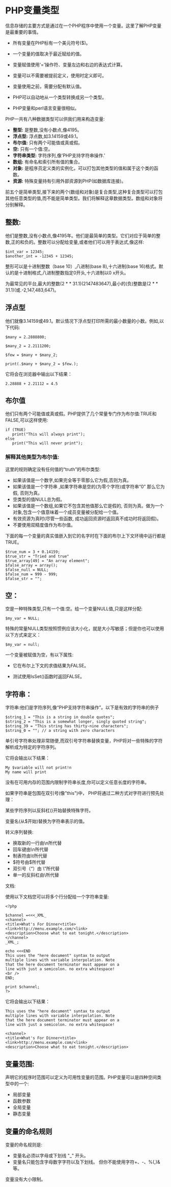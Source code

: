 
# PHP变量类型


信息存储的主要方式是通过在一个PHP程序中使用一个变量。这里了解PHP变量是最重要的事情。

* 所有变量在PHP标有一个美元符号($)。

* 一个变量的值取决于最近赋给的值。

* 变量赋值使用‘=’操作符、变量左边和右边的表达式计算。

* 变量可以不需要被提前定义，使用时定义即可。

* 变量使用之前，需要分配有默认值。

* PHP可以自动地从一个类型转换成另一个类型。

* PHP变量和perl语言变量很相似。

PHP一共有八种数据类型可以供我们用来构造变量:

* **整型:** 是整数,没有小数点,像4195。
* **浮点型:** 浮点数,如3.14159或49.1。
* **布尔值:** 只有两个可能值或真或假。
* **空:** 只有一个值:空。
* **字符串类型:** 字符序列,像'PHP支持字符串操作.'
* **数组:** 有命名和索引所有值的集合。
* **对象:** 是程序员定义类的实例化，可以打包其他类型的值和属于这个类的函数。
* **资源:** 特殊变量持有引用外部资源到PHP(如数据库连接)。



前五个是简单类型,接下来的两个(数组和对象)是复合类型,这种复合类型可以打包其他任意类型的值,而不能是简单类型。我们将解释这章数据类型。数组和对象将分别解释。

## 整数:

他们是整数,没有小数点,像4195年。他们是最简单的类型。它们对应于简单的整数,正的和负的。整数可以分配给变量,或者他们可以用于表达式,像这样:

    $int_var = 12345;
    $another_int = -12345 + 12345;

整形可以是十进制整数（base 10）,八进制(base 8),十六进制(base 16)格式。默认的是十进制格式,八进制整数指定0开头,十六进制以0 x开头。

为最常见的平台,最大的整数(2 * * 31.1)(2147483647),最小的(负)整数是(2 * * 31.1)(或.-2,147,483,647)。

## 浮点型

他们就像3.14159或49.1。默认情况下浮点型打印所需的最小数量的小数。例如,以下代码:

	$many = 2.2888800;
	
	$many_2 = 2.2111200;
	
	$few = $many + $many_2;
	
	print(.$many + $many_2 = $few.);

它将会在浏览器中输出以下结果：

	2.28888 + 2.21112 = 4.5

## 布尔值


他们只有两个可能值或真或假。PHP提供了几个常量专门作为布尔值:TRUE和FALSE,可以这样使用:

    if (TRUE)
       print("This will always print");
    else
       print("This will never print");

### 解释其他类型为布尔值:


这里的规则确定没有任何值的“truth”的布尔类型:

* 如果该值是一个数字,如果完全等于零那么它为假,否则为真。
* 如果该值是一个字符串 ,如果字符串是空的(为零个字符)或字符串“0” 那么它为假, 否则为真。
* 空类型的值NULL总为假。
* 如果该值是一个数组,如果它不包含其他值那么它是假的, 否则为真。做为一个对象,包含一个值意味着一个成员变量被分配给一个值。
* 有效资源为真时(尽管一些函数, 成功返回资源时返回真不成功时将返回假)。
* 不要使用双精度值作为布尔值。


下面的每一个变量的真实值嵌入到它的名字时在下面的布尔上下文环境中运行都是TRUE。

    $true_num = 3 + 0.14159;
    $true_str = "Tried and true"
    $true_array[49] = "An array element";
    $false_array = array();
    $false_null = NULL;
    $false_num = 999 - 999;
    $false_str = "";

## 空：

空是一种特殊类型,只有一个值:空。给一个变量NULL值,只是这样分配:


    $my_var = NULL;

特殊的常量NULL类型按照惯例应该大小化，就是大小写敏感；但是你也可以使用以下方式来定义：

    $my_var = null;

一个变量被赋值为空，有以下属性:

* 它在布尔上下文的求值结果为FALSE。

* 测试使用IsSet()函数时返回FALSE。


## 字符串：

字符串:他们是字符序列,像“PHP支持字符串操作”。以下是有效的字符串的例子

    $string_1 = "This is a string in double quotes";
    $string_2 = "This is a somewhat longer, singly quoted string";
    $string_39 = "This string has thirty-nine characters";
    $string_0 = ""; // a string with zero characters

单引号字符串处理非常随便,而双引号字符串替换变量，PHP将对一些特殊的字符解析成为特定的字符序列。

    

它将会输出以下结果：

    My $variable will not print!n
    My name will print

没有在可用内存的范围内限制字符串长度,你可以定义任意长度的字符串。

如果字符串是包围在双引号(像”this")中， PHP将通过二种方式对字符进行预先处理：

某些字符序列以反斜杠(\)开始替换特殊字符。

变量名(从$开始)替换为字符串表示的值。

 转义序列替换:

* 换取新的一行由\n所代替
* 回车键由\n所代替
* 制表符由\t所代替
* $符号由\$所代替
* 双引号（“）由 \”所代替
* 单一的反斜杠由\\所代替

文档:

使用以下文档您可以将多个行分配给一个字符串变量:
	
	<?php
	
	$channel =<<<_XML_
	<channel>
	<title>What's For Dinner<title>
	<link>http://menu.example.com/<link>
	<description>Choose what to eat tonight.</description>
	</channel>
	_XML_;
	
	echo <<<END
	This uses the "here document" syntax to output
	multiple lines with variable interpolation. Note
	that the here document terminator must appear on a
	line with just a semicolon. no extra whitespace!
	<br />
	END;
	
	print $channel;
	?>


它将会输出以下结果：
	
	This uses the "here document" syntax to output
	multiple lines with variable interpolation. Note
	that the here document terminator must appear on a
	line with just a semicolon. no extra whitespace!
	
	<channel>
	<title>What's For Dinner<title>
	<link>http://menu.example.com/<link>
	<description>Choose what to eat tonight.</description>

## 变量范围:

声明它的程序时范围可以定义为可用性变量的范围。PHP变量可以是四种空间类型中的一个:

* 局部变量
* 函数参数
* 全局变量
* 静态变量
	
## 变量的命名规则

变量的命名规则是:

* 变量名必须以字母或下划线 "_" 开头。 
* 变量名只能包含字母数字字符以及下划线。 但你不能使用字符+、-、%(,)&等。

变量没有大小限制。
